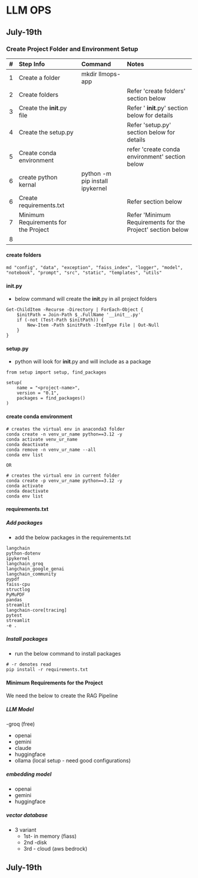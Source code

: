 
# LLM OPS 

## July-19th

### Create Project Folder and Environment Setup

|#| Step Info | Command   | Notes   |
|:---:| :---   | :--- | :--- |
|1| Create a folder  | mkdir llmops-app |    |
|2| Create  folders ||Refer 'create folders' section below
|3| Create the __init__.py file || Refer ' __init__.py' section below for details
|4| Create the setup.py|| Refer 'setup.py' section below for details
|5| Create conda environment| | refer 'create conda environment' section below
|6| create python kernal|python -m pip install ipykernel
|6| Create requirements.txt|| Refer section below
|7| Minimum Requirements for the Project|| Refer 'Minimum Requirements for the Project' section below
|8| 

#### create folders

```
md "config", "data", "exception", "faiss_index", "logger", "model", "notebook", "prompt", "src", "static", "templates", "utils"

```

#### __init__.py
- below command will create the __init__.py in all project folders

```
Get-ChildItem -Recurse -Directory | ForEach-Object {
    $initPath = Join-Path $_.FullName '__init__.py'
    if (-not (Test-Path $initPath)) {
        New-Item -Path $initPath -ItemType File | Out-Null
    }
}
```

#### setup.py
- python will look for __init__.py and will include as a package

```
from setup import setup, find_packages

setup(
    name = "<project-name>",
    version = "0.1",
    packages = find_packages()
)
```

#### create conda environment

```
# creates the virtual env in anaconda3 folder
conda create -n venv_ur_name python==3.12 -y
conda activate venv_ur_name
conda deactivate
conda remove -n venv_ur_name --all
conda env list

OR

# creates the virtual env in current folder
conda create -p venv_ur_name python==3.12 -y
conda activate
conda deactivate
conda env list
```

#### requirements.txt

##### Add packages
- add the below packages in the requirements.txt

```
langchain
python-dotenv
ipykernel
langchain_groq
langchain_google_genai
langchain_community
pypdf
faiss-cpu
structlog
PyMuPDF
pandas
streamlit
langchain-core[tracing]
pytest
streamlit
-e .
```


##### Install packages
- run the below command to install packages

```
# -r denotes read
pip install -r requirements.txt
```




#### Minimum Requirements for the Project
We need the below to create the RAG Pipeline

##### LLM Model 
   -groq (free)
   - openai
   - gemini
   - claude
   - huggingface
   - ollama (local setup - need good configurations)
##### embedding model
   - openai
   - gemini 
   - huggingface
##### vector database
   - 3 variant 
     - 1st- in memory (fiass)
     - 2nd -disk
     - 3rd - cloud (aws bedrock)



## July-19th
